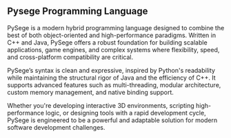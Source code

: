 ## Pysege Programming Language
PySege is a modern hybrid programming language designed to combine the best of both object-oriented and high-performance paradigms. Written in C++ and Java, PySege offers a robust foundation for building scalable applications, game engines, and complex systems where flexibility, speed, and cross-platform compatibility are critical.

PySege’s syntax is clean and expressive, inspired by Python's readability while maintaining the structural rigor of Java and the efficiency of C++. It supports advanced features such as multi-threading, modular  architecture, custom memory management, and native binding support.

Whether you're developing interactive 3D environments, scripting high-performance logic, or designing tools with a rapid development cycle, PySege is engineered to be a powerful and adaptable solution for modern software development challenges.
